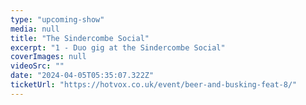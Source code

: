 ```yaml
---
type: "upcoming-show"
media: null
title: "The Sindercombe Social"
excerpt: "1 - Duo gig at the Sindercombe Social"
coverImages: null
videoSrc: ""
date: "2024-04-05T05:35:07.322Z"
ticketUrl: "https://hotvox.co.uk/event/beer-and-busking-feat-8/"
---
```

